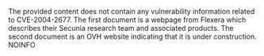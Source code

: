 The provided content does not contain any vulnerability information related to CVE-2004-2677. The first document is a webpage from Flexera which describes their Secunia research team and associated products. The second document is an OVH website indicating that it is under construction.
 NOINFO